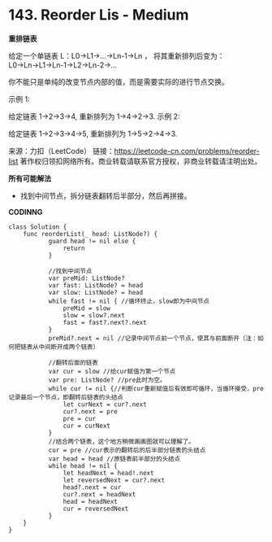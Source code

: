 # 143. Reorder Lis - Medium

**重排链表**

给定一个单链表 L：L0→L1→…→Ln-1→Ln ，
将其重新排列后变为： L0→Ln→L1→Ln-1→L2→Ln-2→…

你不能只是单纯的改变节点内部的值，而是需要实际的进行节点交换。

示例 1:

给定链表 1->2->3->4, 重新排列为 1->4->2->3.
示例 2:

给定链表 1->2->3->4->5, 重新排列为 1->5->2->4->3.

来源：力扣（LeetCode）
链接：https://leetcode-cn.com/problems/reorder-list
著作权归领扣网络所有。商业转载请联系官方授权，非商业转载请注明出处。

**所有可能解法**
- 找到中间节点，拆分链表翻转后半部分，然后再拼接。

**CODINNG**

```
class Solution {
    func reorderList(_ head: ListNode?) {
           guard head != nil else {
               return
           }
           
           //找到中间节点
           var preMid: ListNode?
           var fast: ListNode? = head
           var slow: ListNode? = head
           while fast != nil { //循环终止，slow即为中间节点
               preMid = slow
               slow = slow?.next
               fast = fast?.next?.next
           }
           preMid?.next = nil //记录中间节点前一个节点，使其与前面断开（注：如何把链表从中间断开成两个链表）
           
           //翻转后面的链表
           var cur = slow //给cur赋值为第一个节点
           var pre: ListNode? //pre此时为空。
           while cur != nil {//判断cur重新赋值后有效即可循环，当循环接受，pre记录最后一个节点，即翻转后链表的头结点
               let curNext = cur?.next
               cur?.next = pre
               pre = cur
               cur = curNext
           }
           //结合两个链表，这个地方稍微画画图就可以理解了。
           cur = pre //cur表示的翻转后的后半部分链表的头结点
           var head = head //原链表前半部分的头结点
           while head != nil {
               let headNext = head!.next
               let reversedNext = cur?.next
               head?.next = cur
               cur?.next = headNext
               head = headNext
               cur = reversedNext
           }
    }
}
```
